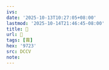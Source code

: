 ```yaml
---
ivs:
date: '2025-10-13T10:27:05+08:00'
lastmod: '2025-10-14T21:46:45-08:00'
title: 􃯈
url: 􃯈
tags: [霣]
hex: '9723'
src: DCCV
note:
---
```

